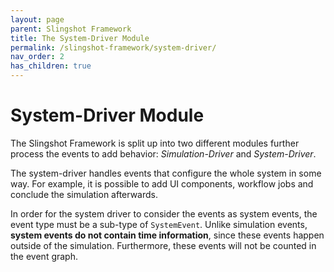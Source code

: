 ```yaml
---
layout: page
parent: Slingshot Framework
title: The System-Driver Module
permalink: /slingshot-framework/system-driver/
nav_order: 2
has_children: true
---
```

# System-Driver Module
The Slingshot Framework is split up into two different modules further process the events to add behavior: *Simulation-Driver* and *System-Driver*.

The system-driver handles events that configure the whole system in some way. For example, it is possible to add UI components, workflow jobs and conclude the simulation afterwards.

In order for the system driver to consider the events as system events, the event type must be a sub-type of `SystemEvent`. Unlike simulation events, **system events do not contain time information**, since these events happen outside of the simulation. Furthermore, these events will not be counted in the event graph.